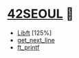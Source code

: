 # [42SEOUL](https://www.notion.so/42-SEOUL-baf091c2060347879831797b2af70e63) 🐯

* [Libft](https://www.notion.so/libft-125-0882ae47a6014ab590e4c9881b27ddaa) [125%]
* [get_next_line](https://www.notion.so/get_next_line-1baa306f1103452ea7785f6a9fd947f1)
* [ft_printf](https://www.notion.so/ft_printf-a6b71158f1c0400184c511c47591e816)

